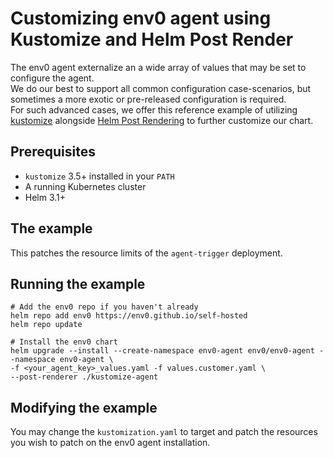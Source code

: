 # Customizing env0 agent using Kustomize and Helm Post Render
The env0 agent externalize an a wide array of values that may be set to configure the agent.  
We do our best to support all common configuration case-scenarios, but sometimes a more exotic or pre-released configuration is required.  
For such advanced cases, we offer this reference example of utilizing [kustomize](https://kustomize.io/) alongside [Helm Post Rendering](https://helm.sh/docs/topics/advanced/#post-rendering) to further customize our chart.  

## Prerequisites
- `kustomize` 3.5+ installed in your `PATH`
- A running Kubernetes cluster
- Helm 3.1+

## The example
This patches the resource limits of the `agent-trigger` deployment.  

## Running the example

```shell
# Add the env0 repo if you haven't already
helm repo add env0 https://env0.github.io/self-hosted
helm repo update

# Install the env0 chart
helm upgrade --install --create-namespace env0-agent env0/env0-agent --namespace env0-agent \
-f <your_agent_key>_values.yaml -f values.customer.yaml \
--post-renderer ./kustomize-agent
```

## Modifying the example
You may change the `kustomization.yaml` to target and patch the resources you wish to patch on the env0 agent installation.  

